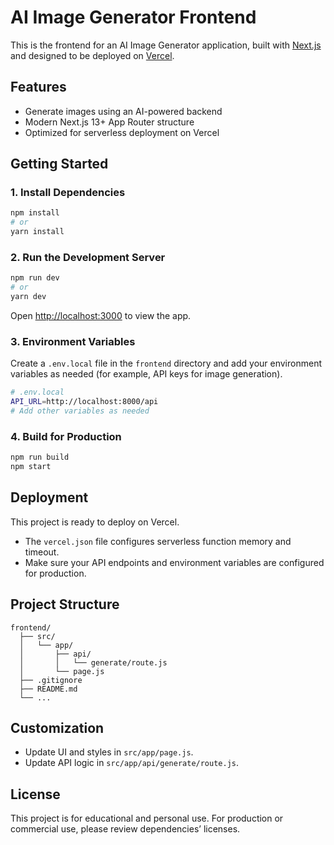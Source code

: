 # AI Image Generator Frontend

This is the frontend for an AI Image Generator application, built with [Next.js](https://nextjs.org/) and designed to be deployed on [Vercel](https://vercel.com/).

## Features

- Generate images using an AI-powered backend
- Modern Next.js 13+ App Router structure
- Optimized for serverless deployment on Vercel

## Getting Started

### 1. Install Dependencies

```bash
npm install
# or
yarn install
```

### 2. Run the Development Server

```bash
npm run dev
# or
yarn dev
```

Open [http://localhost:3000](http://localhost:3000) to view the app.

### 3. Environment Variables

Create a `.env.local` file in the `frontend` directory and add your environment variables as needed (for example, API keys for image generation).

```bash
# .env.local
API_URL=http://localhost:8000/api
# Add other variables as needed
```

### 4. Build for Production

```bash
npm run build
npm start
```

## Deployment

This project is ready to deploy on Vercel.

- The `vercel.json` file configures serverless function memory and timeout.
- Make sure your API endpoints and environment variables are configured for production.

## Project Structure

```
frontend/
  ├── src/
  │   └── app/
  │       ├── api/
  │       │   └── generate/route.js
  │       └── page.js
  ├── .gitignore
  ├── README.md
  └── ...
```

## Customization

- Update UI and styles in `src/app/page.js`.
- Update API logic in `src/app/api/generate/route.js`.

## License

This project is for educational and personal use. For production or commercial use, please review dependencies’ licenses.

